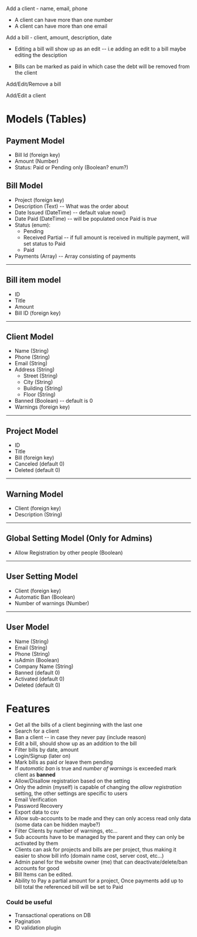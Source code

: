 Add a client - name, email, phone

- A client can have more than one number
- A client can have more than one email

Add a bill - client, amount, description, date

- Editing a bill will show up as an edit -- i.e adding an edit to a bill maybe editing the desciption

- Bills can be marked as paid in which case the debt will be removed from the client

Add/Edit/Remove a bill

Add/Edit a client

# Models (Tables)

## Payment Model

- Bill Id (foreign key)
- Amount (Number)
- Status: Paid or Pending only (Boolean? enum?)

## Bill Model

- Project (foreign key)
- Description (Text) -- What was the order about
- Date Issued (DateTime) -- default value now()
- Date Paid (DateTime) -- will be populated once Paid is _true_
- Status (enum): 
  - Pending
  - Received Partial -- if full amount is received in multiple payment, will set status to Paid
  - Paid
- Payments (Array) -- Array consisting of payments

---

## Bill item model

- ID
- Title
- Amount 
- Bill ID (foreign key)

---

## Client Model

- Name (String)
- Phone (String)
- Email (String)
- Address (String)
  - Street (String)
  - City (String)
  - Building (String)
  - Floor (String)
- Banned (Boolean) -- default is 0
- Warnings (foreign key)

---

## Project Model

- ID
- Title
- Bill (foreign key)
- Canceled (default 0)
- Deleted (default 0)

---

## Warning Model

- Client (foreign key)
- Description (String)

---

## Global Setting Model (Only for **Admins**)

- Allow Registration by other people (Boolean)

---

## User Setting Model

- Client (foreign key)
- Automatic Ban (Boolean)
- Number of warnings (Number)

---

## User Model

- Name (String)
- Email (String)
- Phone (String)
- isAdmin (Boolean)
- Company Name (String)
- Banned (default 0)
- Activated (default 0)
- Deleted (default 0)


# Features

- Get all the bills of a client beginning with the last one
- Search for a client
- Ban a client -- in case they never pay (include reason)
- Edit a bill, should show up as an addition to the bill
- Filter bills by date, amount
- Login/Signup (later on)
- Mark bills as paid or leave them pending
- If _automatic ban_ is true and _number of warnings_ is exceeded mark client as **banned**
- Allow/Disallow registration based on the setting
- Only the admin (myself) is capable of changing the _allow registration_ setting, the other settings are specific to users
- Email Verification
- Password Recovery
- Export data to csv
- Allow sub-accounts to be made and they can only access read only data (some data can be hidden maybe?)
- Filter Clients by number of warnings, etc...
- Sub accounts have to be managed by the parent and they can only be activated by them
- Clients can ask for projects and bills are per project, thus making it easier to show bill info (domain name cost, server cost, etc...)
- Admin panel for the website owner (me) that can deactivate/delete/ban accounts for good
- Bill Items can be edited.
- Ability to Pay a partial amount for a project, Once payments add up to bill total the referenced bill will be set to Paid


### Could be useful

- Transactional operations on DB
- Pagination
- ID validation plugin
